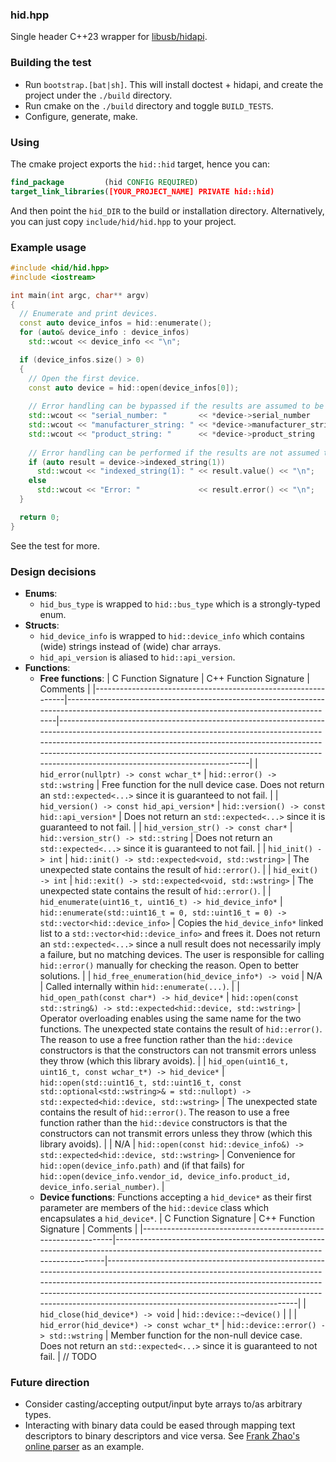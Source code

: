 ### hid.hpp
Single header C++23 wrapper for [libusb/hidapi](https://github.com/libusb/hidapi).

### Building the test
- Run `bootstrap.[bat|sh]`. This will install doctest + hidapi, and create the project under the `./build` directory.
- Run cmake on the `./build` directory and toggle `BUILD_TESTS`.
- Configure, generate, make.

### Using
The cmake project exports the `hid::hid` target, hence you can:
```cmake
find_package         (hid CONFIG REQUIRED)
target_link_libraries([YOUR_PROJECT_NAME] PRIVATE hid::hid)
```
And then point the `hid_DIR` to the build or installation directory.
Alternatively, you can just copy `include/hid/hid.hpp` to your project.

### Example usage
```cpp
#include <hid/hid.hpp>
#include <iostream>

int main(int argc, char** argv)
{
  // Enumerate and print devices.
  const auto device_infos = hid::enumerate();
  for (auto& device_info : device_infos)
    std::wcout << device_info << "\n";

  if (device_infos.size() > 0)
  {
    // Open the first device.
    const auto device = hid::open(device_infos[0]);
    
    // Error handling can be bypassed if the results are assumed to be valid:
    std::wcout << "serial_number: "       << *device->serial_number      () << "\n";
    std::wcout << "manufacturer_string: " << *device->manufacturer_string() << "\n";
    std::wcout << "product_string: "      << *device->product_string     () << "\n";
    
    // Error handling can be performed if the results are not assumed to be valid:
    if (auto result = device->indexed_string(1))
      std::wcout << "indexed_string(1): " << result.value() << "\n";
    else
      std::wcout << "Error: "             << result.error() << "\n";
  }

  return 0;
}
```
See the test for more.

### Design decisions
- **Enums**:
  - `hid_bus_type`    is wrapped to `hid::bus_type` which is a strongly-typed enum.
- **Structs**:
  - `hid_device_info` is wrapped to `hid::device_info` which contains (wide) strings instead of (wide) char arrays.
  - `hid_api_version` is aliased to `hid::api_version`.
- **Functions**:
  - **Free functions**:
    | C Function Signature                                          | C++ Function Signature                                                                                                                   | Comments                                                                                                                                                                                                                                                                                                                               |
    |---------------------------------------------------------------|------------------------------------------------------------------------------------------------------------------------------------------|----------------------------------------------------------------------------------------------------------------------------------------------------------------------------------------------------------------------------------------------------------------------------------------------------------------------------------------|
    | `hid_error(nullptr) -> const wchar_t*`                        | `hid::error() -> std::wstring`                                                                                                           | Free function for the null device case. Does not return an `std::expected<...>` since it is guaranteed to not fail.                                                                                                                                                                                                                    |
    | `hid_version() -> const hid_api_version*`                     | `hid::version() -> const hid::api_version*`                                                                                              | Does not return an `std::expected<...>` since it is guaranteed to not fail.                                                                                                                                                                                                                                                            |
    | `hid_version_str() -> const char*`                            | `hid::version_str() -> std::string`                                                                                                      | Does not return an `std::expected<...>` since it is guaranteed to not fail.                                                                                                                                                                                                                                                            |
    | `hid_init() -> int`                                           | `hid::init() -> std::expected<void, std::wstring>`                                                                                       | The unexpected state contains the result of `hid::error()`.                                                                                                                                                                                                                                                                            |
    | `hid_exit() -> int`                                           | `hid::exit() -> std::expected<void, std::wstring>`                                                                                       | The unexpected state contains the result of `hid::error()`.                                                                                                                                                                                                                                                                            |
    | `hid_enumerate(uint16_t, uint16_t) -> hid_device_info*`       | `hid::enumerate(std::uint16_t = 0, std::uint16_t = 0) -> std::vector<hid::device_info>`                                                  | Copies the `hid_device_info*` linked list to a `std::vector<hid::device_info>` and frees it. Does not return an `std::expected<...>` since a null result does not necessarily imply a failure, but no matching devices. The user is responsible for calling `hid::error()` manually for checking the reason. Open to better solutions. |
    | `hid_free_enumeration(hid_device_info*) -> void`              | N/A                                                                                                                                      | Called internally within `hid::enumerate(...)`.                                                                                                                                                                                                                                                                                        |
    | `hid_open_path(const char*) -> hid_device*`                   | `hid::open(const std::string&) -> std::expected<hid::device, std::wstring>`                                                              | Operator overloading enables using the same name for the two functions. The unexpected state contains the result of `hid::error()`. The reason to use a free function rather than the `hid::device` constructors is that the constructors can not transmit errors unless they throw (which this library avoids).                       |
    | `hid_open(uint16_t, uint16_t, const wchar_t*) -> hid_device*` | `hid::open(std::uint16_t, std::uint16_t, const std::optional<std::wstring>& = std::nullopt) -> std::expected<hid::device, std::wstring>` | The unexpected state contains the result of `hid::error()`. The reason to use a free function rather than the `hid::device` constructors is that the constructors can not transmit errors unless they throw (which this library avoids).                                                                                               |
    | N/A                                                           | `hid::open(const hid::device_info&) -> std::expected<hid::device, std::wstring>`                                                         | Convenience for `hid::open(device_info.path)` and (if that fails) for `hid::open(device_info.vendor_id, device_info.product_id, device_info.serial_number)`.                                                                                                                                                                           |
  - **Device functions**: Functions accepting a `hid_device*` as their first parameter are members of the `hid::device` class which encapsulates a `hid_device*`.
    | C Function Signature                                          | C++ Function Signature                                                                                                                   | Comments                                                                                                                                                                                                                                                                                                                               |
    |---------------------------------------------------------------|------------------------------------------------------------------------------------------------------------------------------------------|----------------------------------------------------------------------------------------------------------------------------------------------------------------------------------------------------------------------------------------------------------------------------------------------------------------------------------------|
    | `hid_close(hid_device*) -> void`                              | `hid::device::~device()`                                                                                                                 |                                                                                                                                                                                                                                                                                                                                        |
    | `hid_error(hid_device*) -> const wchar_t*`                    | `hid::device::error() -> std::wstring`                                                                                                   | Member function for the non-null device case. Does not return an `std::expected<...>` since it is guaranteed to not fail.                                                                                                                                                                                                              |
    // TODO

### Future direction
- Consider casting/accepting output/input byte arrays to/as arbitrary types.
- Interacting with binary data could be eased through mapping text descriptors to binary descriptors and vice versa. See [Frank Zhao's online parser](https://eleccelerator.com/usbdescreqparser/) as an example.